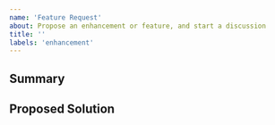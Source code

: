 ```yaml
---
name: 'Feature Request'
about: Propose an enhancement or feature, and start a discussion
title: ''
labels: 'enhancement'
---
```


## Summary

<!--
  Describe in a few words what problem you're looking to solve and what you're proposing
-->

## Proposed Solution

<!--
  Explain in detail how you think this could be implemented
-->
